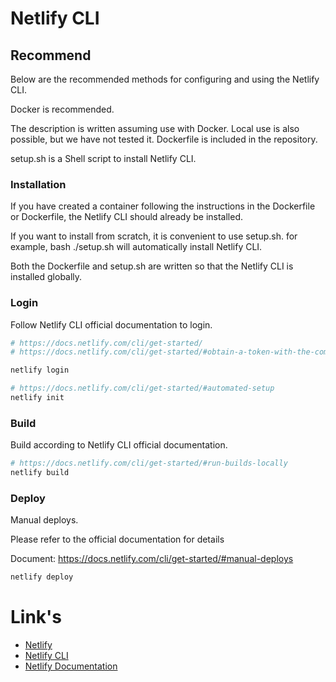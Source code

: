 # Netlify CLI

## Recommend
Below are the recommended methods for configuring and using the Netlify CLI.

Docker is recommended.

The description is written assuming use with Docker. Local use is also possible, but we have not tested it.
Dockerfile is included in the repository.

setup.sh is a Shell script to install Netlify CLI.

### Installation
If you have created a container following the instructions in the Dockerfile or Dockerfile, the Netlify CLI should already be installed.

If you want to install from scratch, it is convenient to use setup.sh. for example, bash ./setup.sh will automatically install Netlify CLI.

Both the Dockerfile and setup.sh are written so that the Netlify CLI is installed globally.

### Login
Follow Netlify CLI official documentation to login.

```bash
# https://docs.netlify.com/cli/get-started/
# https://docs.netlify.com/cli/get-started/#obtain-a-token-with-the-command-line

netlify login
```

```bash
# https://docs.netlify.com/cli/get-started/#automated-setup
netlify init
```

### Build
Build according to Netlify CLI official documentation.

```bash
# https://docs.netlify.com/cli/get-started/#run-builds-locally
netlify build
```

### Deploy
Manual deploys.

Please refer to the official documentation for details

Document: https://docs.netlify.com/cli/get-started/#manual-deploys

```bash
netlify deploy
```


# Link's
- [Netlify](https://www.netlify.com)
- [Netlify CLI](https://cli.netlify.com)
- [Netlify Documentation](https://docs.netlify.com)
